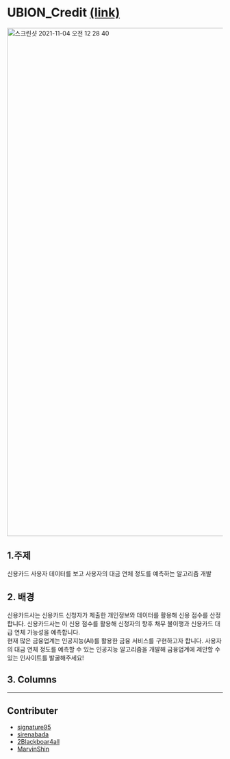 # UBION_Credit   [(link)](https://dacon.io/competitions/official/235713/overview/description)

<img width="1188" alt="스크린샷 2021-11-04 오전 12 28 40" src="https://user-images.githubusercontent.com/87803612/140091778-af809111-0684-4f3b-bfdd-f118c2936dcf.png">


## 1.주제

신용카드 사용자 데이터를 보고 사용자의 대금 연체 정도를 예측하는 알고리즘 개발 



## 2. 배경

신용카드사는 신용카드 신청자가 제출한 개인정보와 데이터를 활용해 신용 점수를 산정합니다. 신용카드사는 이 신용 점수를 활용해 신청자의 향후 채무 불이행과 신용카드 대급 연체 가능성을 예측합니다.   
현재 많은 금융업계는 인공지능(AI)를 활용한 금융 서비스를 구현하고자 합니다. 사용자의 대금 연체 정도를 예측할 수 있는 인공지능 알고리즘을 개발해 금융업계에 제안할 수 있는 인사이트를 발굴해주세요!

## 3. Columns


***

## Contributer

- [signature95](https://github.com/signature95)
- [sirenabada](https://github.com/sirenabada)
- [2Blackboar4all](https://github.com/Blackboar4all)
- [MarvinShin](https://github.com/MarvinShin)

